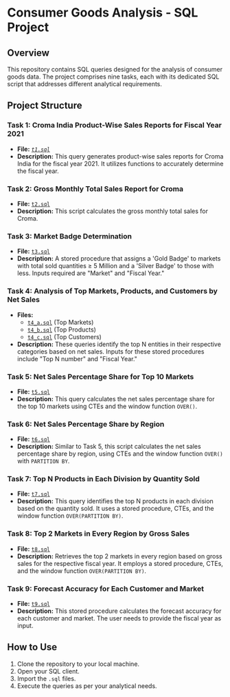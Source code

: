 # Consumer Goods Analysis - SQL Project

## Overview
This repository contains SQL queries designed for the analysis of consumer goods data. The project comprises nine tasks, each with its dedicated SQL script that addresses different analytical requirements.

## Project Structure

### Task 1: Croma India Product-Wise Sales Reports for Fiscal Year 2021
- **File:** _[`t1.sql`](https://github.com/surajshinde9020/Consumer-Goods-Analysis-/blob/main/t1.sql)_
- **Description:** This query generates product-wise sales reports for Croma India for the fiscal year 2021. It utilizes functions to accurately determine the fiscal year.

### Task 2: Gross Monthly Total Sales Report for Croma
- **File:** [`t2.sql`](https://github.com/surajshinde9020/Consumer-Goods-Analysis-/blob/main/t2.sql)
- **Description:** This script calculates the gross monthly total sales for Croma.

### Task 3: Market Badge Determination
- **File:** [`t3.sql`](https://github.com/surajshinde9020/Consumer-Goods-Analysis-/blob/main/t3.sql)
- **Description:** A stored procedure that assigns a 'Gold Badge' to markets with total sold quantities ≥ 5 Million and a 'Silver Badge' to those with less. Inputs required are "Market" and "Fiscal Year."

### Task 4: Analysis of Top Markets, Products, and Customers by Net Sales
- **Files:** 
  - [`t4_a.sql`](https://github.com/surajshinde9020/Consumer-Goods-Analysis-/blob/main/t4_a.sql) (Top Markets)
  - [`t4_b.sql`](https://github.com/surajshinde9020/Consumer-Goods-Analysis-/blob/main/t4_b.sql) (Top Products)
  - [`t4_c.sql`](https://github.com/surajshinde9020/Consumer-Goods-Analysis-/blob/main/t4_c.sql) (Top Customers)
- **Description:** These queries identify the top N entities in their respective categories based on net sales. Inputs for these stored procedures include "Top N number" and "Fiscal Year."

### Task 5: Net Sales Percentage Share for Top 10 Markets
- **File:** [`t5.sql`](https://github.com/surajshinde9020/Consumer-Goods-Analysis-/blob/main/t5.sql)
- **Description:** This query calculates the net sales percentage share for the top 10 markets using CTEs and the window function `OVER()`.

### Task 6: Net Sales Percentage Share by Region
- **File:** [`t6.sql`](https://github.com/surajshinde9020/Consumer-Goods-Analysis-/blob/main/t6.sql)
- **Description:** Similar to Task 5, this script calculates the net sales percentage share by region, using CTEs and the window function `OVER()` with `PARTITION BY`.

### Task 7: Top N Products in Each Division by Quantity Sold
- **File:** [`t7.sql`](https://github.com/surajshinde9020/Consumer-Goods-Analysis-/blob/main/t7.sql)
- **Description:** This query identifies the top N products in each division based on the quantity sold. It uses a stored procedure, CTEs, and the window function `OVER(PARTITION BY)`.

### Task 8: Top 2 Markets in Every Region by Gross Sales
- **File:** [`t8.sql`](https://github.com/surajshinde9020/Consumer-Goods-Analysis-/blob/main/t8.sql)
- **Description:** Retrieves the top 2 markets in every region based on gross sales for the respective fiscal year. It employs a stored procedure, CTEs, and the window function `OVER(PARTITION BY)`.

### Task 9: Forecast Accuracy for Each Customer and Market
- **File:** [`t9.sql`](https://github.com/surajshinde9020/Consumer-Goods-Analysis-/blob/main/t9.sql)
- **Description:** This stored procedure calculates the forecast accuracy for each customer and market. The user needs to provide the fiscal year as input.

## How to Use
1. Clone the repository to your local machine.
2. Open your SQL client.
3. Import the `.sql` files.
4. Execute the queries as per your analytical needs.

